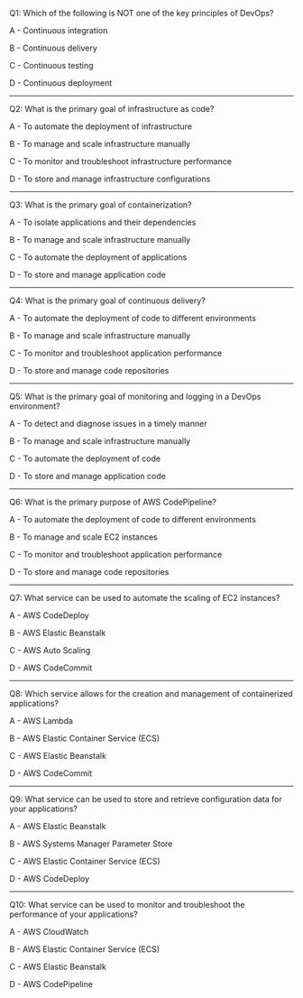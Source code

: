 Q1: Which of the following is NOT one of the key principles of DevOps?

A - Continuous integration

B - Continuous delivery

C - Continuous testing

D - Continuous deployment

---

Q2: What is the primary goal of infrastructure as code?

A - To automate the deployment of infrastructure

B - To manage and scale infrastructure manually

C - To monitor and troubleshoot infrastructure performance

D - To store and manage infrastructure configurations

---

Q3: What is the primary goal of containerization?

A - To isolate applications and their dependencies

B - To manage and scale infrastructure manually

C - To automate the deployment of applications

D - To store and manage application code

---

Q4: What is the primary goal of continuous delivery?

A - To automate the deployment of code to different environments

B - To manage and scale infrastructure manually

C - To monitor and troubleshoot application performance

D - To store and manage code repositories

---

Q5: What is the primary goal of monitoring and logging in a DevOps environment?

A - To detect and diagnose issues in a timely manner

B - To manage and scale infrastructure manually

C - To automate the deployment of code

D - To store and manage application code

---

Q6: What is the primary purpose of AWS CodePipeline?

A - To automate the deployment of code to different environments

B - To manage and scale EC2 instances

C - To monitor and troubleshoot application performance

D - To store and manage code repositories

---

Q7: What service can be used to automate the scaling of EC2 instances?

A - AWS CodeDeploy

B - AWS Elastic Beanstalk

C - AWS Auto Scaling

D - AWS CodeCommit

---

Q8: Which service allows for the creation and management of containerized applications?

A - AWS Lambda

B - AWS Elastic Container Service (ECS)

C - AWS Elastic Beanstalk

D - AWS CodeCommit

---

Q9: What service can be used to store and retrieve configuration data for your applications?

A - AWS Elastic Beanstalk

B - AWS Systems Manager Parameter Store

C - AWS Elastic Container Service (ECS)

D - AWS CodeDeploy

---

Q10: What service can be used to monitor and troubleshoot the performance of your applications?

A - AWS CloudWatch

B - AWS Elastic Container Service (ECS)

C - AWS Elastic Beanstalk

D - AWS CodePipeline

